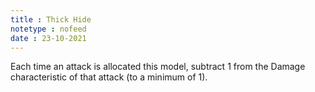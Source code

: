```yaml
---
title : Thick Hide
notetype : nofeed
date : 23-10-2021
---
```


Each time an attack is allocated this model, subtract 1 from the Damage characteristic of that attack (to a minimum of 1).